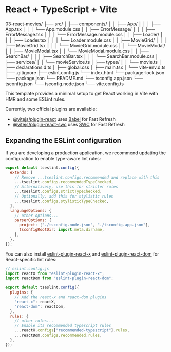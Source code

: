 # React + TypeScript + Vite

03-react-movies/
├── src/
│ ├── components/
│ │ ├── App/
│ │ │ ├── App.tsx
│ │ │ └── App.module.css
│ │ ├── ErrorMessage/
│ │ │ ├── ErrorMessage.tsx
│ │ │ └── ErrorMessage.module.css
│ │ ├── Loader/
│ │ │ ├── Loader.tsx
│ │ │ └── Loader.module.css
│ │ ├── MovieGrid/
│ │ │ ├── MovieGrid.tsx
│ │ │ └── MovieGrid.module.css
│ │ └── MovieModal/
│ │ ├── MovieModal.tsx
│ │ └── MovieModal.module.css
│ │ ├── SearchBar/
│ │ │ ├── SearchBar.tsx
│ │ │ └── SearchBar.module.css
│ ├── services/
│ │ └── movieService.ts
│ ├── types/
│ │ └── movie.ts
│ ├── declarations.d.ts
│ ├── global.css
│ ├── main.tsx
│ └── vite-env.d.ts
├── .gitignore
├── eslint.config.js
└── index.html
└── package-lock.json
└── package.json
└── README.md
└── tsconfig.app.json
└── tsconfig.json
└── tsconfig.node.json
└── vite.config.ts

This template provides a minimal setup to get React working in Vite with HMR and some ESLint rules.

Currently, two official plugins are available:

- [@vitejs/plugin-react](https://github.com/vitejs/vite-plugin-react/blob/main/packages/plugin-react) uses [Babel](https://babeljs.io/) for Fast Refresh
- [@vitejs/plugin-react-swc](https://github.com/vitejs/vite-plugin-react/blob/main/packages/plugin-react-swc) uses [SWC](https://swc.rs/) for Fast Refresh

## Expanding the ESLint configuration

If you are developing a production application, we recommend updating the configuration to enable type-aware lint rules:

```js
export default tseslint.config({
  extends: [
    // Remove ...tseslint.configs.recommended and replace with this
    ...tseslint.configs.recommendedTypeChecked,
    // Alternatively, use this for stricter rules
    ...tseslint.configs.strictTypeChecked,
    // Optionally, add this for stylistic rules
    ...tseslint.configs.stylisticTypeChecked,
  ],
  languageOptions: {
    // other options...
    parserOptions: {
      project: ["./tsconfig.node.json", "./tsconfig.app.json"],
      tsconfigRootDir: import.meta.dirname,
    },
  },
});
```

You can also install [eslint-plugin-react-x](https://github.com/Rel1cx/eslint-react/tree/main/packages/plugins/eslint-plugin-react-x) and [eslint-plugin-react-dom](https://github.com/Rel1cx/eslint-react/tree/main/packages/plugins/eslint-plugin-react-dom) for React-specific lint rules:

```js
// eslint.config.js
import reactX from "eslint-plugin-react-x";
import reactDom from "eslint-plugin-react-dom";

export default tseslint.config({
  plugins: {
    // Add the react-x and react-dom plugins
    "react-x": reactX,
    "react-dom": reactDom,
  },
  rules: {
    // other rules...
    // Enable its recommended typescript rules
    ...reactX.configs["recommended-typescript"].rules,
    ...reactDom.configs.recommended.rules,
  },
});
```

